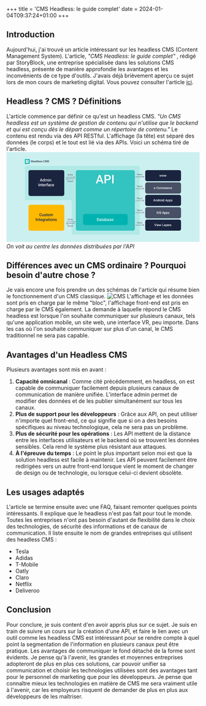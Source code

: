 +++
title = 'CMS Headless: le guide complet'
date = 2024-01-04T09:37:24+01:00
+++
## Introduction

Aujourd'hui, j'ai trouvé un article intéressant sur les headless CMS (Content Management System). L'article, *"CMS Headless: le guide complet"* , rédigé par StoryBlock, une entreprise spécialisée dans les solutions CMS headless, présente de manière approfondie les avantages et les inconvénients de ce type d'outils. J'avais déjà brièvement aperçu ce sujet lors de mon cours de marketing digital.
Vous pouvez consulter l'article [ici](https://www.storyblok.com/fr/tp/headless-cms-explique).

## Headless ? CMS ? Définitions
L'article commence par définir ce qu'est un headless CMS. *"Un CMS headless est un système de gestion de contenu qui n'utilise que le backend et qui est conçu dès le départ comme un répertoire de contenu."* Le contenu est rendu via des API RESTful. L'affichage (la tête) est séparé des données (le corps) et le tout est lié via des APIs. Voici un schéma tiré de l'article.
![hCMS](/images/hCMS.webp)
*On voit au centre les données distribuées par l'API*

## Différences avec un CMS ordinaire ? Pourquoi besoin d'autre chose ?
Je vais encore une fois prendre un des schémas de l'article qui résume bien le fonctionnement d'un CMS classique.
![CMS](/posts/CMS.webp)
L'affichage et les données sont pris en charge par le même "bloc", l'affichage front-end est pris en charge par le CMS également. La demande à laquelle répond le CMS headless est lorsque l'on souhaite communiquer sur plusieurs canaux, tels qu'une application mobile, un site web, une interface VR, peu importe. Dans les cas où l'on souhaite communiquer sur plus d'un canal, le CMS traditionnel ne sera pas capable.

## Avantages d'un Headless CMS
Plusieurs avantages sont mis en avant :
1. **Capacité omnicanal** : Comme cité précédemment, en headless, on est capable de communiquer facilement depuis plusieurs canaux de communication de manière unifiée. L'interface admin permet de modifier des données et de les publier simultanément sur tous les canaux.
2. **Plus de support pour les développeurs** : Grâce aux API, on peut utiliser n'importe quel front-end, ce qui signifie que si on a des besoins spécifiques au niveau technologique, cela ne sera pas un problème.
3. **Plus de sécurité pour les opérations** : Les API mettent de la distance entre les interfaces utilisateurs et le backend où se trouvent les données sensibles. Cela rend le système plus résistant aux attaques.
4. **À l'épreuve du temps** : Le point le plus important selon moi est que la solution headless est facile à maintenir. Les API peuvent facilement être redirigées vers un autre front-end lorsque vient le moment de changer de design ou de technologie, ou lorsque celui-ci devient obsolète.

## Les usages adaptés
L'article se termine ensuite avec une FAQ, faisant remonter quelques points intéressants. Il explique que le headless n'est pas fait pour tout le monde. Toutes les entreprises n'ont pas besoin d'autant de flexibilité dans le choix des technologies, de sécurité des informations et de canaux de communication.
Il liste ensuite le nom de grandes entreprises qui utilisent des headless CMS :
- Tesla
- Adidas
- T-Mobile
- Oatly
- Claro
- Netflix
- Deliveroo

## Conclusion
Pour conclure, je suis content d'en avoir appris plus sur ce sujet. Je suis en train de suivre un cours sur la création d'une API, et faire le lien avec un outil comme les headless CMS est intéressant pour se rendre compte à quel point la segmentation de l'information en plusieurs canaux peut être pratique. Les avantages de communiquer le fond détaché de la forme sont évidents. Je pense qu'à l'avenir, les grandes et moyennes entreprises adopteront de plus en plus ces solutions, car pouvoir unifier sa communication et choisir les technologies utilisées sont des avantages tant pour le personnel de marketing que pour les développeurs. Je pense que connaître mieux les technologies en matière de CMS me sera vraiment utile à l'avenir, car les employeurs risquent de demander de plus en plus aux développeurs de les maîtriser.

